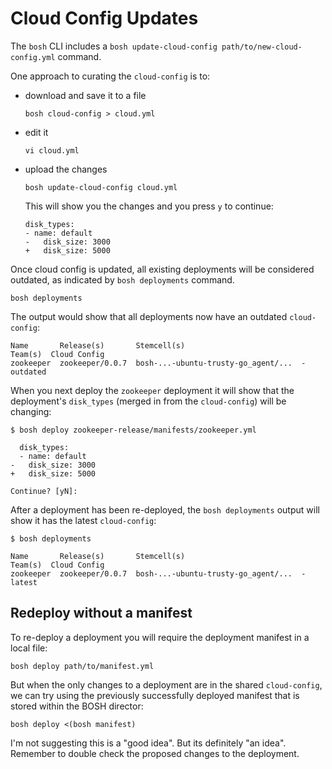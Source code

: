 # Cloud Config Updates

The `bosh` CLI includes a `bosh update-cloud-config path/to/new-cloud-config.yml` command.

One approach to curating the `cloud-config` is to:

* download and save it to a file

    ```
    bosh cloud-config > cloud.yml
    ```

* edit it

    ```
    vi cloud.yml
    ```

* upload the changes

    ```
    bosh update-cloud-config cloud.yml
    ```

    This will show you the changes and you press `y` to continue:

    ```
    disk_types:
    - name: default
    -   disk_size: 3000
    +   disk_size: 5000
    ```

Once cloud config is updated, all existing deployments will be considered outdated, as indicated by `bosh deployments` command.

```
bosh deployments
```

The output would show that all deployments now have an outdated `cloud-config`:

```
Name       Release(s)       Stemcell(s)                          Team(s)  Cloud Config
zookeeper  zookeeper/0.0.7  bosh-...-ubuntu-trusty-go_agent/...  -        outdated
```

When you next deploy the `zookeeper` deployment it will show that the deployment's `disk_types` (merged in from the `cloud-config`) will be changing:

```
$ bosh deploy zookeeper-release/manifests/zookeeper.yml

  disk_types:
  - name: default
-   disk_size: 3000
+   disk_size: 5000

Continue? [yN]:
```

After a deployment has been re-deployed, the `bosh deployments` output will show it has the latest `cloud-config`:

```
$ bosh deployments

Name       Release(s)       Stemcell(s)                          Team(s)  Cloud Config
zookeeper  zookeeper/0.0.7  bosh-...-ubuntu-trusty-go_agent/...  -        latest
```

## Redeploy without a manifest

To re-deploy a deployment you will require the deployment manifest in a local file:

```
bosh deploy path/to/manifest.yml
```

But when the only changes to a deployment are in the shared `cloud-config`, we can try using the previously successfully deployed manifest that is stored within the BOSH director:

```
bosh deploy <(bosh manifest)
```

I'm not suggesting this is a "good idea". But its definitely "an idea". Remember to double check the proposed changes to the deployment.
